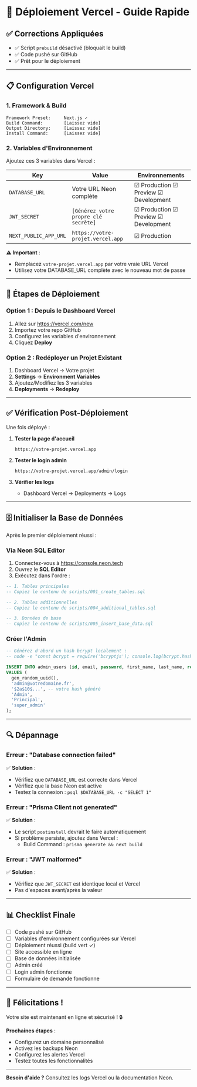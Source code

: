 # 🚀 Déploiement Vercel - Guide Rapide

## ✅ Corrections Appliquées

- ✅ Script `prebuild` désactivé (bloquait le build)
- ✅ Code pushé sur GitHub
- ✅ Prêt pour le déploiement

---

## 📋 Configuration Vercel

### 1. Framework & Build

```
Framework Preset:     Next.js ✓
Build Command:        [Laissez vide]
Output Directory:     [Laissez vide]
Install Command:      [Laissez vide]
```

### 2. Variables d'Environnement

Ajoutez ces 3 variables dans Vercel :

| Key | Value | Environnements |
|-----|-------|----------------|
| `DATABASE_URL` | Votre URL Neon complète | ☑ Production ☑ Preview ☑ Development |
| `JWT_SECRET` | `[Générez votre propre clé secrète]` | ☑ Production ☑ Preview ☑ Development |
| `NEXT_PUBLIC_APP_URL` | `https://votre-projet.vercel.app` | ☑ Production |

**⚠️ Important** : 
- Remplacez `votre-projet.vercel.app` par votre vraie URL Vercel
- Utilisez votre DATABASE_URL complète avec le nouveau mot de passe

---

## 🚀 Étapes de Déploiement

### Option 1 : Depuis le Dashboard Vercel

1. Allez sur https://vercel.com/new
2. Importez votre repo GitHub
3. Configurez les variables d'environnement
4. Cliquez **Deploy**

### Option 2 : Redéployer un Projet Existant

1. Dashboard Vercel → Votre projet
2. **Settings** → **Environment Variables**
3. Ajoutez/Modifiez les 3 variables
4. **Deployments** → **Redeploy**

---

## ✅ Vérification Post-Déploiement

Une fois déployé :

1. **Tester la page d'accueil**
   ```
   https://votre-projet.vercel.app
   ```

2. **Tester le login admin**
   ```
   https://votre-projet.vercel.app/admin/login
   ```

3. **Vérifier les logs**
   - Dashboard Vercel → Deployments → Logs

---

## 🗄️ Initialiser la Base de Données

Après le premier déploiement réussi :

### Via Neon SQL Editor

1. Connectez-vous à https://console.neon.tech
2. Ouvrez le **SQL Editor**
3. Exécutez dans l'ordre :

```sql
-- 1. Tables principales
-- Copiez le contenu de scripts/001_create_tables.sql

-- 2. Tables additionnelles
-- Copiez le contenu de scripts/004_additional_tables.sql

-- 3. Données de base
-- Copiez le contenu de scripts/005_insert_base_data.sql
```

### Créer l'Admin

```sql
-- Générez d'abord un hash bcrypt localement :
-- node -e "const bcrypt = require('bcryptjs'); console.log(bcrypt.hashSync('VotreMotDePasseFort123!', 10))"

INSERT INTO admin_users (id, email, password, first_name, last_name, role)
VALUES (
  gen_random_uuid(),
  'admin@votredomaine.fr',
  '$2a$10$...', -- votre hash généré
  'Admin',
  'Principal',
  'super_admin'
);
```

---

## 🔍 Dépannage

### Erreur : "Database connection failed"

✅ **Solution** :
- Vérifiez que `DATABASE_URL` est correcte dans Vercel
- Vérifiez que la base Neon est active
- Testez la connexion : `psql $DATABASE_URL -c "SELECT 1"`

### Erreur : "Prisma Client not generated"

✅ **Solution** :
- Le script `postinstall` devrait le faire automatiquement
- Si problème persiste, ajoutez dans Vercel :
  - Build Command : `prisma generate && next build`

### Erreur : "JWT malformed"

✅ **Solution** :
- Vérifiez que `JWT_SECRET` est identique local et Vercel
- Pas d'espaces avant/après la valeur

---

## 📊 Checklist Finale

- [ ] Code pushé sur GitHub
- [ ] Variables d'environnement configurées sur Vercel
- [ ] Déploiement réussi (build vert ✓)
- [ ] Site accessible en ligne
- [ ] Base de données initialisée
- [ ] Admin créé
- [ ] Login admin fonctionne
- [ ] Formulaire de demande fonctionne

---

## 🎉 Félicitations !

Votre site est maintenant en ligne et sécurisé ! 🔒

**Prochaines étapes** :
- Configurez un domaine personnalisé
- Activez les backups Neon
- Configurez les alertes Vercel
- Testez toutes les fonctionnalités

---

**Besoin d'aide ?** Consultez les logs Vercel ou la documentation Neon.

